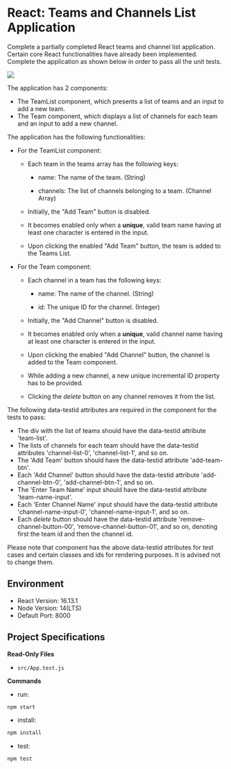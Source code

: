 # React: Teams and Channels List Application

Complete a partially completed React teams and channel list application. Certain core React functionalities have already been implemented. Complete the application as shown below in order to pass all the unit tests.

![](https://hrcdn.net/s3_pub/istreet-assets/u0qgNojkcOna3LQygHy6Iw/teams-and-channels.gif)

The application has 2 components:

*   The TeamList component, which presents a list of teams and an input to add a new team.
*   The Team component, which displays a list of channels for each team and an input to add a new channel.

The application has the following functionalities:

*   For the TeamList component:
    *   Each team in the teams array has the following keys:

        *   name: The name of the team. (String)

        *   channels: The list of channels belonging to a team. (Channel Array)

    *   Initially, the "Add Team" button is disabled.
    *   It becomes enabled only when a **unique**, valid team name having at least one character is entered in the input.
    *   Upon clicking the enabled "Add Team" button, the team is added to the Teams List.
*   For the Team component:
    *   Each channel in a team has the following keys:

        *   name: The name of the channel. (String)

        *   id: The unique ID for the channel. (Integer)

    *   Initially, the "Add Channel" button is disabled.
    *   It becomes enabled only when a **unique**, valid channel name having at least one character is entered in the input.
    *   Upon clicking the enabled "Add Channel" button, the channel is added to the Team component.
    *   While adding a new channel, a new unique incremental ID property has to be provided.
    *   Clicking the _delete_ button on any channel removes it from the list.

The following data-testid attributes are required in the component for the tests to pass:

*   The div with the list of teams should have the data-testid attribute 'team-list'.
*   The lists of channels for each team should have the data-testid attributes 'channel-list-0', 'channel-list-1', and so on.
*   The 'Add Team' button should have the data-testid attribute 'add-team-btn'.
*   Each 'Add Channel' button should have the data-testid attribute 'add-channel-btn-0', 'add-channel-btn-1', and so on.
*   The 'Enter Team Name' input should have the data-testid attribute 'team-name-input'.
*   Each 'Enter Channel Name' input should have the data-testid attribute 'channel-name-input-0', 'channel-name-input-1', and so on.
*   Each _delete_ button should have the data-testid attribute 'remove-channel-button-00', 'remove-channel-button-01', and so on, denoting first the team id and then the channel id.

Please note that component has the above data-testid attributes for test cases and certain classes and ids for rendering purposes. It is advised not to change them.

## Environment 

- React Version: 16.13.1
- Node Version: 14(LTS)
- Default Port: 8000

## Project Specifications 

**Read-Only Files**
- `src/App.test.js`

**Commands**
- run: 
```bash
npm start
```
- install: 
```bash
npm install
```
- test: 
```bash
npm test
```
